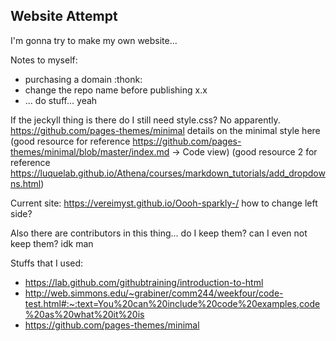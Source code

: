 ## Website Attempt

I'm gonna try to make my own website...

Notes to myself:
 - purchasing a domain :thonk:
 - change the repo name before publishing x.x
 - ... do stuff... yeah

If the jeckyll thing is there do I still need style.css? No apparently.
https://github.com/pages-themes/minimal details on the minimal style here
(good resource for reference https://github.com/pages-themes/minimal/blob/master/index.md -> Code view)
(good resource 2 for reference https://luquelab.github.io/Athena/courses/markdown_tutorials/add_dropdowns.html)

Current site: https://vereimyst.github.io/Oooh-sparkly-/ how to change left side?

Also there are contributors in this thing... do I keep them? can I even not keep them? idk man


Stuffs that I used:
 - https://lab.github.com/githubtraining/introduction-to-html
 - http://web.simmons.edu/~grabiner/comm244/weekfour/code-test.html#:~:text=You%20can%20include%20code%20examples,code%20as%20what%20it%20is
 - https://github.com/pages-themes/minimal
